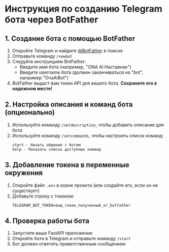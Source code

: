 # Инструкция по созданию Telegram бота через BotFather

## 1. Создание бота с помощью BotFather

1. Откройте Telegram и найдите [@BotFather](https://t.me/BotFather) в поиске
2. Отправьте команду `/newbot`
3. Следуйте инструкциям BotFather:
   - Введите имя бота (например, "ONA AI Наставник")
   - Введите username бота (должен заканчиваться на "bot", например "OnaAiBot")
4. BotFather выдаст вам токен API для вашего бота. **Сохраните его в надежном месте!**

## 2. Настройка описания и команд бота (опционально)

1. Используйте команду `/setdescription`, чтобы добавить описание для бота
2. Используйте команду `/setcommands`, чтобы настроить список команд:
   ```
   start - Начать общение с ботом
   help - Показать список доступных команд
   ```

## 3. Добавление токена в переменные окружения

1. Откройте файл `.env` в корне проекта (или создайте его, если он не существует)
2. Добавьте строку с токеном:
   ```
   TELEGRAM_BOT_TOKEN=ваш_токен_полученный_от_botfather
   ```

## 4. Проверка работы бота

1. Запустите ваше FastAPI приложение
2. Откройте бота в Telegram и отправьте команду `/start`
3. Бот должен ответить приветственным сообщением 